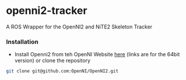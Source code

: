 openni2-tracker
===============

A ROS Wrapper for the OpenNI2 and NiTE2 Skeleton Tracker

### Installation
* Install Openni2 from teh OpenNI Website [here](http://www.openni.org/openni-sdk/?download=http://www.openni.org/wp-content/uploads/2013/10/OpenNI-Linux-x86-2.2.tar.zip) (links are for the 64bit version) or clone the repository

```bash
git clone git@github.com:OpenNI/OpenNI2.git
```
